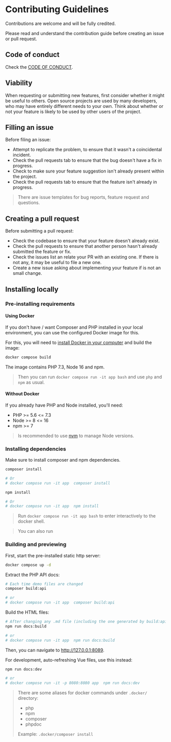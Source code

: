 # Contributing Guidelines

Contributions are welcome and will be fully credited.

Please read and understand the contribution guide before creating an issue or pull request.

## Code of conduct

Check the [CODE OF CONDUCT](./CODE_OF_CONDUCT.md).

## Viability

When requesting or submitting new features, first consider whether it might be useful to others. Open source projects are used by many developers, who may have entirely different needs to your own. Think about whether or not your feature is likely to be used by other users of the project.

## Filling an issue

Before filing an issue:

- Attempt to replicate the problem, to ensure that it wasn't a coincidental incident.
- Check the pull requests tab to ensure that the bug doesn't have a fix in progress.
- Check to make sure your feature suggestion isn't already present within the project.
- Check the pull requests tab to ensure that the feature isn't already in progress.

> There are issue templates for bug reports, feature request and questions.

## Creating a pull request

Before submitting a pull request:

- Check the codebase to ensure that your feature doesn't already exist.
- Check the pull requests to ensure that another person hasn't already submitted the feature or fix.
- Check the issues list an relate your PR with an existing one. If there is not any, it may be useful to file a new one.
- Create a new issue asking about implementing your feature if is not an small change.

## Installing locally

### Pre-installing requirements

#### Using Docker

If you don't have / want Composer and PHP installed in your local environment, you can use the configured Docker image for this.

For this, you will need to [install Docker in your computer](https://docs.docker.com/engine/install) and build the image:

```sh
docker compose build
```

The image contains PHP 7.3, Node 16 and npm.

> Then you can run `docker compose run -it app bash` and use `php` and `npm` as usual.

#### Without Docker

If you already have PHP and Node installed, you'll need:

- PHP >= 5.6 <= 7.3
- Node >= 8 <= 16
- npm >= 7

> Is recommended to use [nvm](https://github.com/nvm-sh/nvm) to manage Node versions.

### Installing dependencies

Make sure to install composer and npm dependencies.

```sh
composer install

# Or
# docker compose run -it app  composer install
```

```sh
npm install

# Or
# docker compose run -it app  npm install
```

> Run `docker compose run -it app bash` to enter interactively to the docker shell.

> You can also run

### Building and previewing

First, start the pre-installed static http server:

```sh
docker compose up -d
```

Extract the PHP API docs:

```sh
# Each time demo files are changed
composer build:api

# or
# docker compose run -it app  composer build:api
```

Build the HTML files:

```sh
# After changing any .md file (including the one generated by build:api)
npm run docs:build

# or
# docker compose run -it app  npm run docs:build
```

Then, you can navigate to http://127.0.0.1:8089.

For development, auto-refreshing Vue files, use this instead:

```sh
npm run docs:dev

# or
# docker compose run -it -p 8080:8080 app  npm run docs:dev
```

> There are some aliases for docker commands under `.docker/` directory:
>
> - php
> - npm
> - composer
> - phpdoc
>
> Example: `.docker/composer install`
